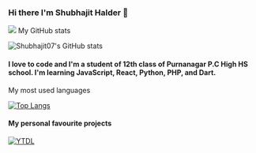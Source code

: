 ### Hi there I'm Shubhajit Halder 👋
![](https://komarev.com/ghpvc/?username=Shubhajit07&style=flat-square)
My GitHub stats

![Shubhajit07's GitHub stats](https://github-readme-stats.vercel.app/api?username=shubhajit07&show_icons=true&theme=radical)

#### I love to code and I'm a student of 12th class of Purnanagar P.C High HS school. I'm learning JavaScript, React, Python, PHP, and Dart.
My most used languages

[![Top Langs](https://github-readme-stats.vercel.app/api/top-langs/?username=shubhajit07&show_icons=true&theme=radical)](https://github.com/shubhajit07)

#### My personal favourite projects

[![YTDL](https://github-readme-stats.vercel.app/api/pin/?username=shubhajit07&repo=yt-downloader-flask)](https://github.com/shubhajit07/yt-downloader-flask)
